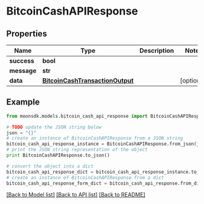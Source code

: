 # BitcoinCashAPIResponse


## Properties

Name | Type | Description | Notes
------------ | ------------- | ------------- | -------------
**success** | **bool** |  | 
**message** | **str** |  | 
**data** | [**BitcoinCashTransactionOutput**](BitcoinCashTransactionOutput.md) |  | [optional] 

## Example

```python
from moonsdk.models.bitcoin_cash_api_response import BitcoinCashAPIResponse

# TODO update the JSON string below
json = "{}"
# create an instance of BitcoinCashAPIResponse from a JSON string
bitcoin_cash_api_response_instance = BitcoinCashAPIResponse.from_json(json)
# print the JSON string representation of the object
print BitcoinCashAPIResponse.to_json()

# convert the object into a dict
bitcoin_cash_api_response_dict = bitcoin_cash_api_response_instance.to_dict()
# create an instance of BitcoinCashAPIResponse from a dict
bitcoin_cash_api_response_form_dict = bitcoin_cash_api_response.from_dict(bitcoin_cash_api_response_dict)
```
[[Back to Model list]](../README.md#documentation-for-models) [[Back to API list]](../README.md#documentation-for-api-endpoints) [[Back to README]](../README.md)


